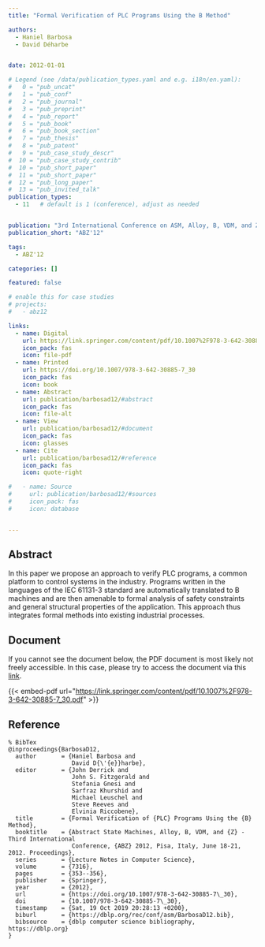```yaml
---
title: "Formal Verification of PLC Programs Using the B Method"

authors:
  - Haniel Barbosa
  - David Déharbe


date: 2012-01-01

# Legend (see /data/publication_types.yaml and e.g. i18n/en.yaml): 
#   0 = "pub_uncat"
#   1 = "pub_conf"
#   2 = "pub_journal"
#   3 = "pub_preprint"
#   4 = "pub_report"
#   5 = "pub_book"
#   6 = "pub_book_section"
#   7 = "pub_thesis"
#   8 = "pub_patent"
#   9 = "pub_case_study_descr"
#  10 = "pub_case_study_contrib"
#  10 = "pub_short_paper"
#  11 = "pub_short_paper"
#  12 = "pub_long_paper"
#  13 = "pub_invited_talk"
publication_types:
  - 11   # default is 1 (conference), adjust as needed


publication: "3rd International Conference on ASM, Alloy, B, VDM, and Z (ABZ'12)"
publication_short: "ABZ'12"

tags:
  - ABZ'12

categories: []

featured: false

# enable this for case studies
# projects:
#   - abz12

links:
  - name: Digital
    url: https://link.springer.com/content/pdf/10.1007%2F978-3-642-30885-7_30.pdf
    icon_pack: fas
    icon: file-pdf
  - name: Printed
    url: https://doi.org/10.1007/978-3-642-30885-7_30
    icon_pack: fas
    icon: book
  - name: Abstract
    url: publication/barbosad12/#abstract
    icon_pack: fas
    icon: file-alt
  - name: View
    url: publication/barbosad12/#document
    icon_pack: fas
    icon: glasses
  - name: Cite
    url: publication/barbosad12/#reference
    icon_pack: fas
    icon: quote-right

#   - name: Source
#     url: publication/barbosad12/#sources
#     icon_pack: fas
#     icon: database


---
```


## Abstract

In this paper we propose an approach to verify PLC programs, a common platform to control systems in the industry. Programs written in the languages of the IEC 61131-3 standard are automatically translated to B machines and are then amenable to formal analysis of safety constraints and general structural properties of the application. This approach thus integrates formal methods into existing industrial processes.

## Document

If you cannot see the document below, the PDF document is most likely not freely accessible. In this case, please try to access the document via this <a href="https://link.springer.com/content/pdf/10.1007%2F978-3-642-30885-7_30.pdf">link</a>.

{{< embed-pdf url="https://link.springer.com/content/pdf/10.1007%2F978-3-642-30885-7_30.pdf" >}}

## Reference

```
% BibTex
@inproceedings{BarbosaD12,
  author       = {Haniel Barbosa and
                  David D{\'{e}}harbe},
  editor       = {John Derrick and
                  John S. Fitzgerald and
                  Stefania Gnesi and
                  Sarfraz Khurshid and
                  Michael Leuschel and
                  Steve Reeves and
                  Elvinia Riccobene},
  title        = {Formal Verification of {PLC} Programs Using the {B} Method},
  booktitle    = {Abstract State Machines, Alloy, B, VDM, and {Z} - Third International
                  Conference, {ABZ} 2012, Pisa, Italy, June 18-21, 2012. Proceedings},
  series       = {Lecture Notes in Computer Science},
  volume       = {7316},
  pages        = {353--356},
  publisher    = {Springer},
  year         = {2012},
  url          = {https://doi.org/10.1007/978-3-642-30885-7\_30},
  doi          = {10.1007/978-3-642-30885-7\_30},
  timestamp    = {Sat, 19 Oct 2019 20:28:13 +0200},
  biburl       = {https://dblp.org/rec/conf/asm/BarbosaD12.bib},
  bibsource    = {dblp computer science bibliography, https://dblp.org}
}


```

<!-- # add information for case study papers (if available)
## Sources

- **Used formal method:**
  [ASM](/method/asm)
- **Resources and tools:**
  Asmeta

For more information, please contact the <a href ="mailto:silvia.bonfanti@unibg.it;arcaini@nii.ac.jp;angelo.gargantini@unibg.it;scandurra@unibg.it;elvinia.riccobene@unimi.it">authors</a>-->

